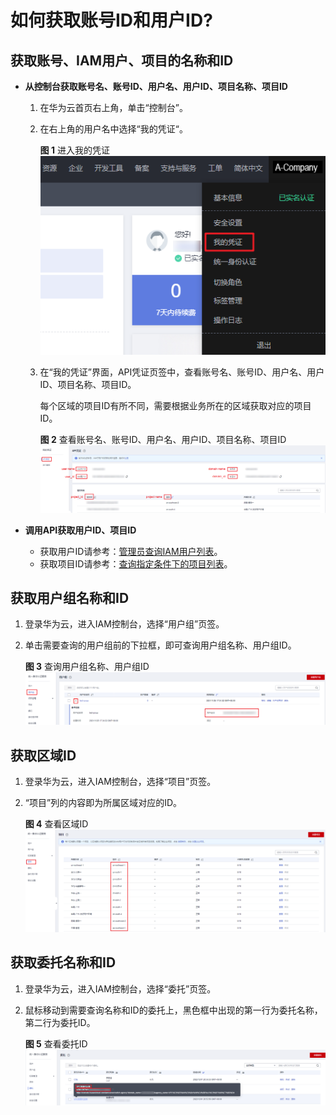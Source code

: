 # 如何获取账号ID和用户ID?<a name="obs_23_1712"></a>

## 获取账号、IAM用户、项目的名称和ID<a name="zh-cn_topic_0000001678408577_section13960118204914"></a>

-   **从控制台获取账号名、账号ID、用户名、用户ID、项目名称、项目ID**
    1.  在华为云首页右上角，单击“控制台”。
    2.  在右上角的用户名中选择“我的凭证“。

        **图 1**  进入我的凭证<a name="zh-cn_topic_0000001678408577_zh-cn_topic_0000001732492145_fig1559592211201"></a>  
        ![](figures/进入我的凭证.png "进入我的凭证")

    3.  在“我的凭证”界面，API凭证页签中，查看账号名、账号ID、用户名、用户ID、项目名称、项目ID。

        每个区域的项目ID有所不同，需要根据业务所在的区域获取对应的项目ID。

        **图 2**  查看账号名、账号ID、用户名、用户ID、项目名称、项目ID<a name="zh-cn_topic_0000001678408577_zh-cn_topic_0000001732492145_fig17514022183616"></a>  
        ![](figures/查看账号名-账号ID-用户名-用户ID-项目名称-项目ID.png "查看账号名-账号ID-用户名-用户ID-项目名称-项目ID")

-   **调用API获取用户ID、项目ID**
    -   获取用户ID请参考：[管理员查询IAM用户列表](https://support.huaweicloud.com/api-iam/iam_08_0001.html)。
    -   获取项目ID请参考：[查询指定条件下的项目列表](https://support.huaweicloud.com/api-iam/iam_06_0001.html)。

## 获取用户组名称和ID<a name="zh-cn_topic_0000001678408577_section11602133544913"></a>

1.  登录华为云，进入IAM控制台，选择“用户组”页签。
2.  单击需要查询的用户组前的下拉框，即可查询用户组名称、用户组ID。

    **图 3**  查询用户组名称、用户组ID<a name="zh-cn_topic_0000001678408577_zh-cn_topic_0000001732492145_fig1264911578520"></a>  
    ![](figures/查询用户组名称-用户组ID.png "查询用户组名称-用户组ID")

## 获取区域ID<a name="zh-cn_topic_0000001678408577_section17602193564913"></a>

1.  登录华为云，进入IAM控制台，选择“项目”页签。
2.  “项目”列的内容即为所属区域对应的ID。

    **图 4**  查看区域ID<a name="zh-cn_topic_0000001678408577_zh-cn_topic_0000001732492145_fig971171316537"></a>  
    ![](figures/查看区域ID.png "查看区域ID")

## 获取委托名称和ID<a name="zh-cn_topic_0000001678408577_section260316359496"></a>

1.  登录华为云，进入IAM控制台，选择“委托”页签。
2.  鼠标移动到需要查询名称和ID的委托上，黑色框中出现的第一行为委托名称，第二行为委托ID。

    **图 5**  查看委托ID<a name="zh-cn_topic_0000001678408577_zh-cn_topic_0000001732492145_fig1386193419534"></a>  
    ![](figures/查看委托ID.png "查看委托ID")

